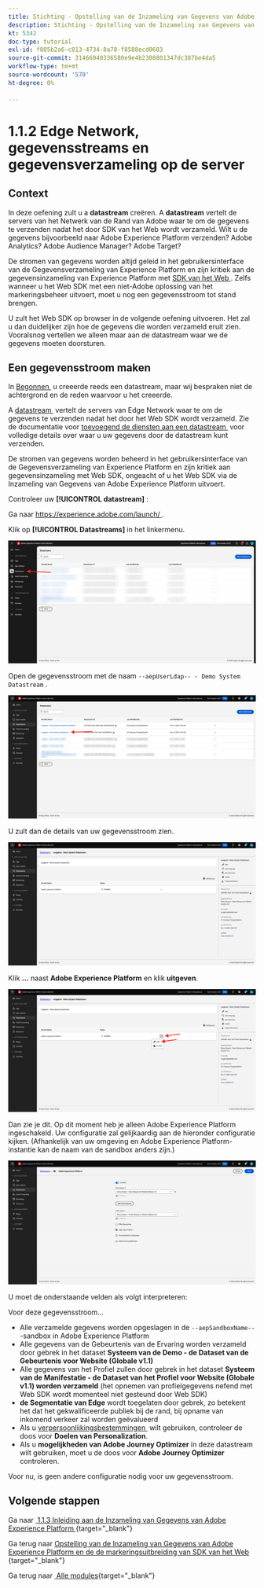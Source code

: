 ```yaml
---
title: Stichting - Opstelling van de Inzameling van Gegevens van Adobe Experience Platform en de uitbreiding van SDK van het Web - Edge Network, Datastreams en de Inzameling van Gegevens van de Server
description: Stichting - Opstelling van de Inzameling van Gegevens van Adobe Experience Platform en de uitbreiding van SDK van het Web - Edge Network, Datastreams en de Inzameling van Gegevens van de Server
kt: 5342
doc-type: tutorial
exl-id: f805b2a6-c813-4734-8a78-f8588ecd0683
source-git-commit: 31466040336580e9e4b2308801347dc387be4da5
workflow-type: tm+mt
source-wordcount: '570'
ht-degree: 0%

---
```


# 1.1.2 Edge Network, gegevensstreams en gegevensverzameling op de server

## Context

In deze oefening zult u a **datastream** creëren. A **datastream** vertelt de servers van het Netwerk van de Rand van Adobe waar te om de gegevens te verzenden nadat het door SDK van het Web wordt verzameld. Wilt u de gegevens bijvoorbeeld naar Adobe Experience Platform verzenden? Adobe Analytics? Adobe Audience Manager? Adobe Target?

De stromen van gegevens worden altijd geleid in het gebruikersinterface van de Gegevensverzameling van Experience Platform en zijn kritiek aan de gegevensinzameling van Experience Platform met [&#x200B; SDK van het Web &#x200B;](https://experienceleague.adobe.com/nl/docs/experience-platform/web-sdk/home). Zelfs wanneer u het Web SDK met een niet-Adobe oplossing van het markeringsbeheer uitvoert, moet u nog een gegevensstroom tot stand brengen.

U zult het Web SDK op browser in de volgende oefening uitvoeren. Het zal u dan duidelijker zijn hoe de gegevens die worden verzameld eruit zien. Vooralsnog vertellen we alleen maar aan de datastream waar we de gegevens moeten doorsturen.

## Een gegevensstroom maken

In [&#x200B; Begonnen &#x200B;](./../../../../modules/getting-started/gettingstarted/ex2.md) u creeerde reeds een datastream, maar wij bespraken niet de achtergrond en de reden waarvoor u het creeerde.

A [&#x200B; datastream &#x200B;](https://experienceleague.adobe.com/nl/docs/experience-platform/datastreams/overview) vertelt de servers van Edge Network waar te om de gegevens te verzenden nadat het door het Web SDK wordt verzameld. Zie de documentatie voor [&#x200B; toevoegend de diensten aan een datastream &#x200B;](https://experienceleague.adobe.com/nl/docs/experience-platform/datastreams/configure#add-services) voor volledige details over waar u uw gegevens door de datastream kunt verzenden.

De stromen van gegevens worden beheerd in het gebruikersinterface van de Gegevensverzameling van Experience Platform en zijn kritiek aan gegevensinzameling met Web SDK, ongeacht of u het Web SDK via de Inzameling van Gegevens van Adobe Experience Platform uitvoert.

Controleer uw **[!UICONTROL datastream]** :

Ga naar [&#x200B; https://experience.adobe.com/launch/ &#x200B;](https://experience.adobe.com/launch/).

Klik op **[!UICONTROL Datastreams]** in het linkermenu.

![&#x200B; klik het pictogram DataStream in de linkernavigatie &#x200B;](./images/edgeconfig1.png)

Open de gegevensstroom met de naam `--aepUserLdap-- - Demo System Datastream` .

![&#x200B; noem DataStream en bewaar &#x200B;](./images/edgeconfig2.png)

U zult dan de details van uw gegevensstroom zien.

![&#x200B; noem DataStream en bewaar &#x200B;](./images/edgecfg1.png)

Klik **...** naast **Adobe Experience Platform** en klik **uitgeven**.

![&#x200B; noem DataStream en bewaar &#x200B;](./images/edgecfg1a.png)

Dan zie je dit. Op dit moment heb je alleen Adobe Experience Platform ingeschakeld. Uw configuratie zal gelijkaardig aan de hieronder configuratie kijken. (Afhankelijk van uw omgeving en Adobe Experience Platform-instantie kan de naam van de sandbox anders zijn.)

![&#x200B; noem DataStream en bewaar &#x200B;](./images/edgecfg2.png)

U moet de onderstaande velden als volgt interpreteren:

Voor deze gegevensstroom...

- Alle verzamelde gegevens worden opgeslagen in de `--aepSandboxName--` -sandbox in Adobe Experience Platform
- Alle gegevens van de Gebeurtenis van de Ervaring worden verzameld door gebrek in het dataset **Systeem van de Demo - de Dataset van de Gebeurtenis voor Website (Globale v1.1)**
- Alle gegevens van het Profiel zullen door gebrek in het dataset **Systeem van de Manifestatie - de Dataset van het Profiel voor Website (Globale v1.1) worden verzameld** (het opnemen van profielgegevens nefend met Web SDK wordt momenteel niet gesteund door Web SDK)
- **de Segmentatie van Edge** wordt toegelaten door gebrek, zo betekent het dat het gekwalificeerde publiek bij de rand, bij opname van inkomend verkeer zal worden geëvalueerd
- Als u [&#x200B; verpersoonlijkingsbestemmingen &#x200B;](https://experienceleague.adobe.com/nl/docs/experience-platform/destinations/catalog/personalization/overview) wilt gebruiken, controleer de doos voor **Doelen van Personalization**.
- Als u **mogelijkheden van Adobe Journey Optimizer** in deze datastream wilt gebruiken, moet u de doos voor **Adobe Journey Optimizer** controleren.

Voor nu, is geen andere configuratie nodig voor uw gegevensstroom.

## Volgende stappen

Ga naar [&#x200B; 1.1.3 Inleiding aan de Inzameling van Gegevens van Adobe Experience Platform &#x200B;](./ex3.md){target="_blank"}

Ga terug naar [&#x200B; Opstelling van de Inzameling van Gegevens van Adobe Experience Platform en de de markeringsuitbreiding van SDK van het Web &#x200B;](./data-ingestion-launch-web-sdk.md){target="_blank"}

Ga terug naar [&#x200B; Alle modules &#x200B;](./../../../../overview.md){target="_blank"}
